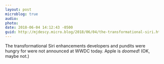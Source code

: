 ```yaml
---
layout: post
microblog: true
audio: 
photo: 
date: 2018-06-04 14:12:43 -0500
guid: http://mjdescy.micro.blog/2018/06/04/the-transformational-siri.html
---
```

The transformational Siri enhancements developers and pundits were hungry for were not announced at WWDC today. Apple is _doomed_! (OK, maybe not.)
